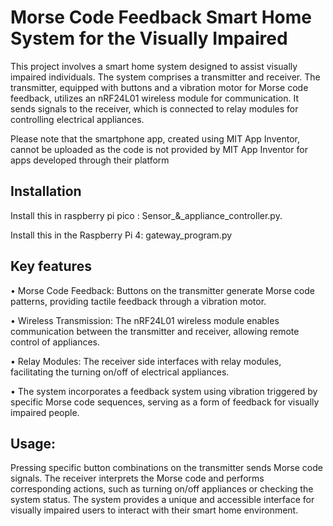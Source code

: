 # Morse Code Feedback Smart Home System for the Visually Impaired


This project involves a smart home system designed to assist visually impaired individuals. The system comprises a transmitter and receiver. The transmitter, equipped with buttons and a vibration motor for Morse code feedback, utilizes an nRF24L01 wireless module for communication. It sends signals to the receiver, which is connected to relay modules for controlling electrical appliances.


Please note that the smartphone app, created using MIT App Inventor, cannot be uploaded as the code is not provided by MIT App Inventor for apps developed through their platform

## Installation

Install this in raspberry pi pico : Sensor_&_appliance_controller.py.

Install this in the Raspberry Pi 4:  gateway_program.py

## Key features
   •	Morse Code Feedback: Buttons on the transmitter generate Morse code patterns, providing tactile feedback through a vibration motor.

   •	Wireless Transmission: The nRF24L01 wireless module enables communication between the transmitter and receiver, allowing remote control of appliances.
   
•	Relay Modules: The receiver side interfaces with relay modules, facilitating the turning on/off of electrical appliances.

  •	The system incorporates a feedback system using vibration triggered by specific Morse code sequences, serving as a form of feedback for visually impaired people.


## Usage:

Pressing specific button combinations on the transmitter sends Morse code signals. The receiver interprets the Morse code and performs corresponding actions, such as turning on/off appliances or checking the system status. The system provides a unique and accessible interface for visually impaired users to interact with their smart home environment.